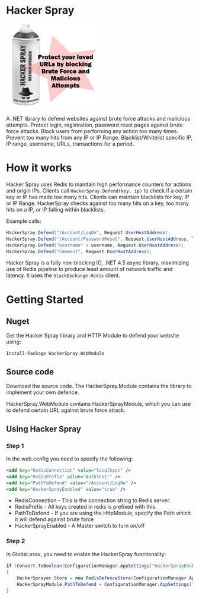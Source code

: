 # Hacker Spray

![HackerSprayLogo.png](docs/HackerSprayLogo.png) 

A .NET library to defend websites against brute force attacks and malicious attempts. Protect login, registration, password reset pages against brute force attacks. Block users from performing any action too many times. Prevent too many hits from any IP or IP Range. Blacklist/Whitelist specific IP, IP range, username, URLs, transactions for a period.

# How it works

Hacker Spray uses Redis to maintain high performance counters for actions and origin IPs. Clients call ``HackerSpray.Defend(key, ip)`` to check if a certain key or IP has made too many hits. Clients can maintain blacklists for key, IP or IP Range. HackerSpray checks against too many hits on a key, too many hits on a IP, or IP falling within blacklists.

Example calls:

```c#
HackerSpray.Defend("/Account/LogOn", Request.UserHostAddress);
HackerSpray.Defend("/Account/PasswordReset", Request.UserHostAddress, TimeSpan.FromMinutes(5), 100);
HackerSpray.Defend("Username" + username, Request.UserHostAddress);
HackerSpray.Defend("Comment", Request.UserHostAddress);
```

Hacker Spray is a fully non-blocking IO, .NET 4.5 async library, maximizing use of Redis pipeline to produce least amount of network traffic and latency. It uses the ``StackExchange.Redis`` client.

# Getting Started
## Nuget
Get the Hacker Spray library and HTTP Module to defend your website using:

    Install-Package HackerSpray.WebModule

## Source code
Download the source code. The HackerSpray.Module contains the library to implement your own defence. 

HackerSpray.WebModule contains HackerSprayModule, which you can use to defend certain URL against brute force attack.

## Using Hacker Spray
### Step 1
In the web.config you need to specify the following:

```xml
<add key="RedisConnection" value="localhost" />
<add key="RedisPrefix" value="AuthTest:" />
<add key="PathToDefend" value="/Account/LogOn" />
<add key="HackerSprayEnabled" value="true" />
```
 - RedisConnection - This is the connection string to Redis server.
 - RedisPrefix - All keys created in redis is prefixed with this.
 - PathToDefend - If you are using the HttpModule, specify the Path which it will defend against brute force
 - HackerSprayEnabled - A Master switch to turn on/off

### Step 2
In Global.asax, you need to enable the HackerSpray functionality:

```c#
if (Convert.ToBoolean(ConfigurationManager.AppSettings["HackerSprayEnabled"]))
{
    HackerSprayer.Store = new RedisDefenceStore(ConfigurationManager.AppSettings["RedisConnection"], ConfigurationManager.AppSettings["RedisPrefix"], HackerSprayer.Config);
    HackerSprayModule.PathToDefend = ConfigurationManager.AppSettings["PathToDefend"] ?? "/";
}
```